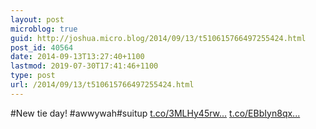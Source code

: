 ```yaml
---
layout: post
microblog: true
guid: http://joshua.micro.blog/2014/09/13/t510615766497255424.html
post_id: 40564
date: 2014-09-13T13:27:40+1100
lastmod: 2019-07-30T17:41:46+1100
type: post
url: /2014/09/13/t510615766497255424.html
---
```

#New tie day! #awwywah#suitup [t.co/3MLHy45rw...](http://t.co/3MLHy45rwk) [t.co/EBbIyn8qx...](http://t.co/EBbIyn8qxA)
